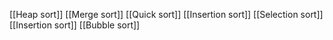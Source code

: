 [[Heap sort]]
[[Merge sort]]
[[Quick sort]]
[[Insertion sort]]
[[Selection sort]]
[[Insertion sort]]
[[Bubble sort]]
